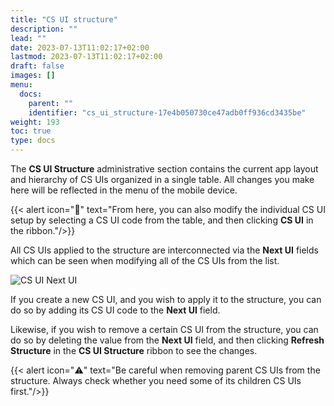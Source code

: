```yaml
---
title: "CS UI structure"
description: ""
lead: ""
date: 2023-07-13T11:02:17+02:00
lastmod: 2023-07-13T11:02:17+02:00
draft: false
images: []
menu:
  docs:
    parent: ""
    identifier: "cs_ui_structure-17e4b050730ce47adb0ff936cd3435be"
weight: 193
toc: true
type: docs
---
```

The **CS UI Structure** administrative section contains the current app layout and hierarchy of CS UIs organized in a single table. All changes you make here will be reflected in the menu of the mobile device.

  {{< alert icon="📝" text="From here, you can also modify the individual CS UI setup by selecting a CS UI code from the table, and then clicking **CS UI** in the ribbon."/>}}

All CS UIs applied to the structure are interconnected via the **Next UI** fields which can be seen when modifying all of the CS UIs from the list.

![CS UI Next UI](wms_cs_ui_next_ui.PNG)

If you create a new CS UI, and you wish to apply it to the structure, you can do so by adding its CS UI code to the **Next UI** field.

Likewise, if you wish to remove a certain CS UI from the structure, you can do so by deleting the value from the **Next UI** field, and then clicking **Refresh Structure** in the **CS UI Structure** ribbon to see the changes.

{{< alert icon="⚠️" text="Be careful when removing parent CS UIs from the structure. Always check whether you need some of its children CS UIs first."/>}}